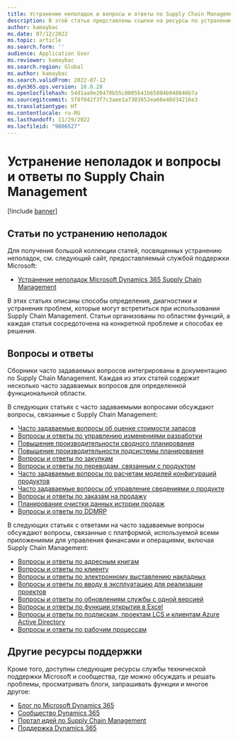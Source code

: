 ```yaml
---
title: Устранение неполадок и вопросы и ответы по Supply Chain Management
description: В этой статье представлены ссылки на ресурсы по устранению неполадок и часто задаваемые вопросы по Dynamics 365 Supply Chain Management
author: kamaybac
ms.date: 07/12/2022
ms.topic: article
ms.search.form: ''
audience: Application User
ms.reviewer: kamaybac
ms.search.region: Global
ms.author: kamaybac
ms.search.validFrom: 2022-07-12
ms.dyn365.ops.version: 10.0.28
ms.openlocfilehash: 54d1aa9e20470b55c8085b41b65804b948846b7a
ms.sourcegitcommit: 5f8f042f3f7c3aee1a7303652ea66e40d34216e3
ms.translationtype: HT
ms.contentlocale: ru-RU
ms.lasthandoff: 11/29/2022
ms.locfileid: "9806527"
---
```

# <a name="supply-chain-management-troubleshooting-and-faqs"></a>Устранение неполадок и вопросы и ответы по Supply Chain Management

[!include [banner](../includes/banner.md)]

## <a name="troubleshooting-articles"></a>Статьи по устранению неполадок

Для получения большой коллекции статей, посвященных устранению неполадок, см. следующий сайт, предоставляемый службой поддержки Microsoft:

- [Устранение неполадок Microsoft Dynamics 365 Supply Chain Management](/troubleshoot/dynamics-365/supply-chain/welcome-supply-chain)

В этих статьях описаны способы определения, диагностики и устранения проблем, которые могут встретиться при использовании Supply Chain Management. Статьи организованы по областям функций, а каждая статья сосредоточена на конкретной проблеме и способах ее решения.

## <a name="frequently-asked-questions"></a>Вопросы и ответы

Сборники часто задаваемых вопросов интегрированы в документацию по Supply Chain Management. Каждая из этих статей содержит несколько часто задаваемых вопросов для определенной функциональной области.

В следующих статьях с часто задаваемыми вопросами обсуждают вопросы, связанные с Supply Chain Management:

- [Часто задаваемые вопросы об оценке стоимости запасов](cost-management/inventory-costing-faq.md)
- [Вопросы и ответы по управлению изменениями разработки](engineering-change-management/change-management-faq.md)
- [Повышение производительности сводного планирования](master-planning/master-planning-performance.md)
- [Повышение производительности подсистемы планирования](master-planning/scheduling-engine-performance.md)
- [Вопросы и ответы по закупкам](procurement/procurement-faq.md)
- [Вопросы и ответы по переводам, связанным с продуктом](pim/translations-product-related-information.md)
- [Часто задаваемые вопросы по расчетам моделей конфигураций продуктов](pim/calculate-product-configuration-models.md)
- [Часто задаваемые вопросы об управление сведениями о продукте](pim/product-information-faq.md)
- [Вопросы и ответы по заказам на продажу](sales-marketing/sales-orders-faq.md)
- [Планирование очистки данных истории продаж](sales-marketing/sales-update-history-cleanup-performance-improvements.md)
- [Вопросы и ответы по DDMRP](master-planning/planning-optimization/ddmrp-faqs.md)

В следующих статьях с ответами на часто задаваемые вопросы обсуждают вопросы, связанные с платформой, используемой всеми приложениями для управления финансами и операциями, включая Supply Chain Management:

- [Вопросы и ответы по адресным книгам](../fin-ops-core/fin-ops/organization-administration/qa-address-books.md?toc=/dynamics365/supply-chain/toc.json)
- [Вопросы и ответы по клиенту](../fin-ops-core/fin-ops/get-started/client-faq.md?toc=/dynamics365/supply-chain/toc.json)
- [Вопросы и ответы по электронному выставлению накладных](../finance/localizations/e-invoicing-faq.md?toc=/dynamics365/supply-chain/toc.json)
- [Вопросы и ответы по вводу в эксплуатацию для реализации проектов](../fin-ops-core/fin-ops/imp-lifecycle/go-live-faq.md?toc=/dynamics365/supply-chain/toc.json)
- [Вопросы и ответы по обновлениям службы с одной версией](../fin-ops-core/fin-ops/get-started/one-version.md?toc=/dynamics365/supply-chain/toc.json)
- [Вопросы и ответы по функции открытия в Excel](../fin-ops-core/dev-itpro/office-integration/office-integration-edit-excel.md?toc=/dynamics365/supply-chain/toc.json)
- [Вопросы и ответы по подпискам, проектам LCS и клиентам Azure Active Directory](../fin-ops-core/fin-ops/get-started/subscription-overview.md?toc=/dynamics365/supply-chain/toc.json)
- [Вопросы и ответы по рабочим процессам](../fin-ops-core/fin-ops/organization-administration/workflow-FAQ.md?toc=/dynamics365/supply-chain/toc.json)

## <a name="other-support-resources"></a>Другие ресурсы поддержки

Кроме того, доступны следующие ресурсы службы технической поддержки Microsoft и сообщества, где можно обсуждать и решать проблемы, просматривать блоги, запрашивать функции и многое другое:

- [Блог по Microsoft Dynamics 365](https://cloudblogs.microsoft.com/dynamics365/?source=dynamicsaxscm)
- [Сообщество Dynamics 365](https://community.dynamics.com/)
- [Портал идей по Supply Chain Management](https://experience.dynamics.com/ideas/categories/?forum=515617a5-dedb-e911-a814-000d3a4f1244&forumName=Dynamics%20365%20Supply%20Chain%20Management)
- [Поддержка Dynamics 365](https://dynamics-int.microsoft.com/support/)
